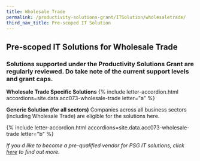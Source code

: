 ```yaml
---
title: Wholesale Trade
permalink: /productivity-solutions-grant/ITSolution/wholesaletrade/
third_nav_title: Pre-scoped IT Solution
---
```


## Pre-scoped IT Solutions for Wholesale Trade

### Solutions supported under the Productivity Solutions Grant are regularly reviewed. Do take note of the current support levels and grant caps.

**Wholesale Trade Specific Solutions**
{% include letter-accordion.html accordions=site.data.acc073-wholesale-trade letter="a" %}

**Generic Solution (for all sectors)**
Companies across all business sectors (including  Wholesale Trade) are eligible for the solutions here.

{% include letter-accordion.html accordions=site.data.acc073-wholesale-trade letter="b" %}

_If you d like to become a pre-qualified vendor for PSG IT solutions, click <a target='_blank' href='https://www.imda.gov.sg/icmvendors' >here</a> to find out more._